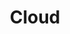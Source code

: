 ---
# An instance of the Featurette widget.
# Documentation: https://wowchemy.com/docs/page-builder/
widget: featurette

# This file represents a page section.
headless: true

# Order that this section appears on the page.
weight: 20

title: Cloud
subtitle:

# Showcase personal skills or business features.
# - Add/remove as many `feature` blocks below as you like.
# - For available icons, see: https://wowchemy.com/docs/page-builder/#icons

feature:
- name: Linux
  icon: ubuntu
  icon_pack: custom

- name: Nginx
  icon: nginx
  icon_pack: custom

- name: Docker
  icon: docker
  icon_pack: custom

- name: Kubernetes
  icon: kubernetes
  icon_pack: custom

- name: Amazon Web Services
  icon: aws
  icon_pack: custom

- name: Google Cloud Platform
  icon: gcp
  icon_pack: custom

- name: Microsoft Azure
  icon: azure
  icon_pack: custom
---
